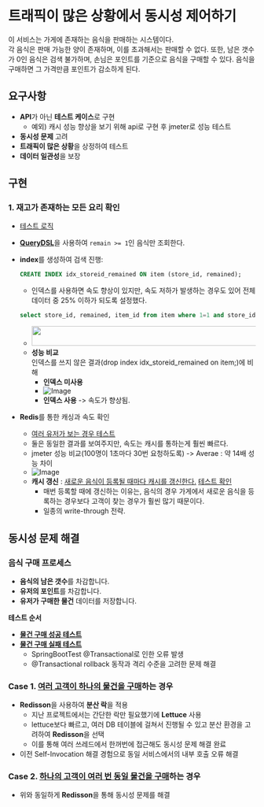 <h1>트래픽이 많은 상황에서 동시성 제어하기</h1>

이 서비스는 가게에 존재하는 음식을 판매하는 시스템이다.  
각 음식은 판매 가능한 양이 존재하며, 이를 초과해서는 판매할 수 없다.</n>
또한, 남은 갯수가 0인 음식은 검색 불가하며, 손님은 포인트를 기준으로 음식을 구매할 수 있다. 
음식을 구매하면 그 가격만큼 포인트가 감소하게 된다.


## 요구사항

- **API**가 아닌 **테스트 케이스**로 구현
  -  예외) 캐시 성능 향상을 보기 위해 api로 구현 후 jmeter로 성능 테스트  
- **동시성 문제** 고려
- **트래픽이 많은 상황**을 상정하여 테스트
- **데이터 일관성**을 보장

## 구현

### 1. 재고가 존재하는 모든 요리 확인
- [테스트 로직](https://github.com/wjdwltn/Food_Flow/blob/19deeed4080148d68631119e9fc598c283a44ac0/src/test/java/com/wltn/foodflow/item/service/ItemServiceTest.java#L45)
- [**QueryDSL**](https://github.com/wjdwltn/Food_Flow/blob/19deeed4080148d68631119e9fc598c283a44ac0/src/main/java/com/wltn/foodflow/item/repository/ItemRepositoryImpl.java#L22)을 사용하여 `remain >= 1`인 음식만 조회한다.
- **index**를 생성하여 검색 진행:
    ```sql
    CREATE INDEX idx_storeid_remained ON item (store_id, remained);
    ```
    - 인덱스를 사용하면 속도 향상이 있지만, 속도 저하가 발생하는 경우도 있어 전체 데이터 중 25% 이하가 되도록 설정했다.
    ```sql
    select store_id, remained, item_id from item where 1=1 and store_id = 2 and quantity >= 1;
    ```
    - <img src="https://github.com/user-attachments/assets/f03f38ac-f5bb-479f-a52c-e1a46a8f6073" width="900" height="40"/>
  - **성능 비교**  
     인덱스를 쓰지 않은 결과(drop index idx_storeid_remained on item;)에 비해
    - **인덱스 미사용**
    - ![Image](https://github.com/user-attachments/assets/9a4ce2a7-9622-4921-971d-4404421f353c)
    - **인덱스 사용** -> 속도가  향상됨.
    


- **Redis**를 통한 캐싱과 속도 확인
  - [여러 유저가 보는 경우 테스트](https://github.com/wjdwltn/Food_Flow/blob/19deeed4080148d68631119e9fc598c283a44ac0/src/test/java/com/wltn/foodflow/item/service/ItemServiceTest.java#L79)
  - 둘은 동일한 결과를 보여주지만, 속도는 캐시를 통하는게 훨씬 빠르다.
  - jmeter 성능 비교(100명이 1초마다 30번 요청하도록) -> Averae : 약 14배 성능 차이
  - ![Image](https://github.com/user-attachments/assets/cff509a9-88d9-4896-85b6-5d767e04b2b3)
  - **캐시 갱신** : [새로운 음식이 등록될 때마다 캐시를 갱신한다.](https://github.com/wjdwltn/Food_Flow/blob/19deeed4080148d68631119e9fc598c283a44ac0/src/main/java/com/wltn/foodflow/item/service/ItemService.java#L19) [테스트 확인](https://github.com/wjdwltn/Food_Flow/blob/19deeed4080148d68631119e9fc598c283a44ac0/src/test/java/com/wltn/foodflow/item/service/ItemServiceTest.java#L118)
    - 매번 등록할 때에 갱신하는 이유는, 음식의 경우 가게에서 새로운 음식을 등록하는 경우보다 고객이 찾는 경우가 훨씬 많기 때문이다.
    - 일종의 write-through 전략.





## 동시성 문제 해결
###  음식 구매 프로세스

- **음식의 남은 갯수**를 차감합니다.
- **유저의 포인트**를 차감합니다.
- **유저가 구매한 물건** 데이터를 저장합니다.

**테스트 순서**
- [**물건 구매 성공 테스트**](https://github.com/wjdwltn/Food_Flow/blob/77f4b8db4afc0bdb44c22118cf9767054128c55b/src/test/java/com/wltn/foodflow/customer/service/CustomerServiceTest.java#L49)
- [**물건 구매 실패 테스트**](https://github.com/wjdwltn/Food_Flow/blob/77f4b8db4afc0bdb44c22118cf9767054128c55b/src/test/java/com/wltn/foodflow/customer/service/CustomerServiceTest.java#L61)
  - SpringBootTest @Transactional로 인한 오류 발생
  -  @Transactional rollback 동작과 격리 수준을 고려한 문제 해결

### Case 1. [여러 고객이 하나의 물건을 구매](https://github.com/wjdwltn/Food_Flow/blob/77f4b8db4afc0bdb44c22118cf9767054128c55b/src/test/java/com/wltn/foodflow/customer/service/CustomerServiceTest.java#L93)하는 경우

- **Redisson**을 사용하여 **분산 락**을 적용
  - 지난 프로젝트에서는 간단한 락만 필요했기에 **Lettuce** 사용
  - lettuce보다 빠르고, 여러 DB 테이블에 걸쳐서 진행될 수 있고 분산 환경을 고려하여 **Redisson**을 선택
  - 이를 통해 여러 쓰레드에서 한꺼번에 접근해도 동시성 문제 해결 완료
- 이전 Self-Invocation 해결 경험으로 동일 서비스에서의 내부 호출 오류 해결

### Case 2. [하나의 고객이 여러 번 동일 물건을 구매](https://github.com/wjdwltn/Food_Flow/blob/77f4b8db4afc0bdb44c22118cf9767054128c55b/src/test/java/com/wltn/foodflow/customer/service/CustomerServiceTest.java#L120)하는 경우

- 위와 동일하게 **Redisson**을 통해 동시성 문제를 해결


